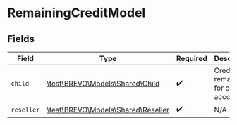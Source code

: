 # RemainingCreditModel


## Fields

| Field                                                                 | Type                                                                  | Required                                                              | Description                                                           |
| --------------------------------------------------------------------- | --------------------------------------------------------------------- | --------------------------------------------------------------------- | --------------------------------------------------------------------- |
| `child`                                                               | [\test\BREVO\Models\Shared\Child](../../Models/Shared/Child.md)       | :heavy_check_mark:                                                    | Credits remaining for child account                                   |
| `reseller`                                                            | [\test\BREVO\Models\Shared\Reseller](../../Models/Shared/Reseller.md) | :heavy_check_mark:                                                    | N/A                                                                   |